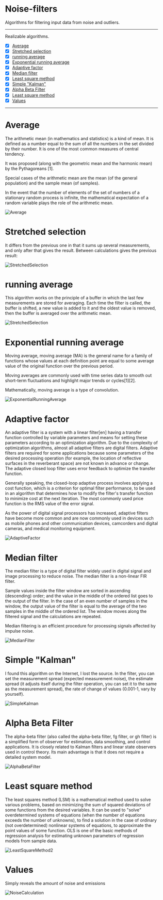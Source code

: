 # Noise-filters
Algorithms for filtering input data from noise and outliers.

---
Realizable algorithms.

- [x] [Average](https://ru.wikipedia.org/wiki/%D0%A1%D1%80%D0%B5%D0%B4%D0%BD%D0%B5%D0%B5_%D0%B0%D1%80%D0%B8%D1%84%D0%BC%D0%B5%D1%82%D0%B8%D1%87%D0%B5%D1%81%D0%BA%D0%BE%D0%B5)
- [x] [Stretched selection](https://alexgyver.ru/lessons/filters/)
- [x] [running average](https://prog-cpp.ru/moving-average/)
- [x] [Exponential running average](https://ru.wikipedia.org/wiki/%D0%A1%D0%BA%D0%BE%D0%BB%D1%8C%D0%B7%D1%8F%D1%89%D0%B0%D1%8F_%D1%81%D1%80%D0%B5%D0%B4%D0%BD%D1%8F%D1%8F)
- [x] [Adaptive factor](https://ru.wikipedia.org/wiki/%D0%90%D0%B4%D0%B0%D0%BF%D1%82%D0%B8%D0%B2%D0%BD%D1%8B%D0%B9_%D1%84%D0%B8%D0%BB%D1%8C%D1%82%D1%80)
- [x] [Median filter](https://ru.wikipedia.org/wiki/%D0%9C%D0%B5%D0%B4%D0%B8%D0%B0%D0%BD%D0%BD%D1%8B%D0%B9_%D1%84%D0%B8%D0%BB%D1%8C%D1%82%D1%80)
- [x] [Least square method](https://ru.wikipedia.org/wiki/%D0%9C%D0%B5%D1%82%D0%BE%D0%B4_%D0%BD%D0%B0%D0%B8%D0%BC%D0%B5%D0%BD%D1%8C%D1%88%D0%B8%D1%85_%D0%BA%D0%B2%D0%B0%D0%B4%D1%80%D0%B0%D1%82%D0%BE%D0%B2)
- [x] [Simple "Kalman"](https://habr.com/ru/post/166693/)
- [x] [Alpha Beta Filter](https://hrwiki.ru/wiki/Alpha_beta_filter)
- [x] [Least square method](https://ru.wikipedia.org/wiki/%D0%9C%D0%B5%D1%82%D0%BE%D0%B4_%D0%BD%D0%B0%D0%B8%D0%BC%D0%B5%D0%BD%D1%8C%D1%88%D0%B8%D1%85_%D0%BA%D0%B2%D0%B0%D0%B4%D1%80%D0%B0%D1%82%D0%BE%D0%B2)
- [x] [Values]()
---


# Average

The arithmetic mean (in mathematics and statistics) is a kind of mean. It is defined as a number equal to the sum of all the numbers in the set divided by their number. It is one of the most common measures of central tendency.

It was proposed (along with the geometric mean and the harmonic mean) by the Pythagoreans [1].

Special cases of the arithmetic mean are the mean (of the general population) and the sample mean (of samples).

In the event that the number of elements of the set of numbers of a stationary random process is infinite, the mathematical expectation of a random variable plays the role of the arithmetic mean.

![Average](https://github.com/Mika-dot/Noise-filters/blob/main/Filter%20in%20charts/Average.PNG)

# Stretched selection

It differs from the previous one in that it sums up several measurements, and only after that gives the result. Between calculations gives the previous result:

![StretchedSelection](https://github.com/Mika-dot/Noise-filters/blob/main/Filter%20in%20charts/StretchedSelection.PNG)

# running average

This algorithm works on the principle of a buffer in which the last few measurements are stored for averaging. Each time the filter is called, the buffer is shifted, a new value is added to it and the oldest value is removed, then the buffer is averaged over the arithmetic mean.

![StretchedSelection](https://github.com/Mika-dot/Noise-filters/blob/main/Filter%20in%20charts/RunningAverage.PNG)

# Exponential running average

Moving average, moving average (MA) is the general name for a family of functions whose values at each definition point are equal to some average value of the original function over the previous period.

Moving averages are commonly used with time series data to smooth out short-term fluctuations and highlight major trends or cycles[1][2].

Mathematically, moving average is a type of convolution.

![ExponentialRunningAverage](https://github.com/Mika-dot/Noise-filters/blob/main/Filter%20in%20charts/ExponentialRunningAverage.PNG)

# Adaptive factor

An adaptive filter is a system with a linear filter[en] having a transfer function controlled by variable parameters and means for setting these parameters according to an optimization algorithm. Due to the complexity of optimization algorithms, almost all adaptive filters are digital filters. Adaptive filters are required for some applications because some parameters of the desired processing operation (for example, the location of reflective surfaces in the reverberant space) are not known in advance or change. The adaptive closed loop filter uses error feedback to optimize the transfer function.

Generally speaking, the closed-loop adaptive process involves applying a cost function, which is a criterion for optimal filter performance, to be used in an algorithm that determines how to modify the filter's transfer function to minimize cost at the next iteration. The most commonly used price function is the RMS value of the error signal.

As the power of digital signal processors has increased, adaptive filters have become more common and are now commonly used in devices such as mobile phones and other communication devices, camcorders and digital cameras, and medical monitoring equipment.

![AdaptiveFactor](https://github.com/Mika-dot/Noise-filters/blob/main/Filter%20in%20charts/AdaptiveFactor.PNG)


# Median filter

The median filter is a type of digital filter widely used in digital signal and image processing to reduce noise. The median filter is a non-linear FIR filter.

Sample values ​​inside the filter window are sorted in ascending (descending) order; and the value in the middle of the ordered list goes to the output of the filter. In the case of an even number of samples in the window, the output value of the filter is equal to the average of the two samples in the middle of the ordered list. The window moves along the filtered signal and the calculations are repeated.

Median filtering is an efficient procedure for processing signals affected by impulse noise.

![MedianFilter](https://github.com/Mika-dot/Noise-filters/blob/main/Filter%20in%20charts/MedianFilter.PNG)

# Simple "Kalman"

I found this algorithm on the Internet, I lost the source. In the filter, you can set the measurement spread (expected measurement noise), the estimate spread (it adjusts itself during the filter operation, you can set it to the same as the measurement spread), the rate of change of values (0.001-1, vary by yourself).

![SimpleKalman](https://github.com/Mika-dot/Noise-filters/blob/main/Filter%20in%20charts/SimpleKalman.PNG)

# Alpha Beta Filter

The alpha-beta filter (also called the alpha-beta filter, fg filter, or gh filter) is a simplified form of observer for estimation, data smoothing, and control applications. It is closely related to Kalman filters and linear state observers used in control theory. Its main advantage is that it does not require a detailed system model.

![AlphaBetaFilter](https://github.com/Mika-dot/Noise-filters/blob/main/Filter%20in%20charts/AlphaBetaFilter.PNG)

# Least square method

The least squares method (LSM) is a mathematical method used to solve various problems, based on minimizing the sum of squared deviations of some functions from the desired variables. It can be used to "solve" overdetermined systems of equations (when the number of equations exceeds the number of unknowns), to find a solution in the case of ordinary (not overdetermined) nonlinear systems of equations, to approximate the point values ​​of some function. OLS is one of the basic methods of regression analysis for estimating unknown parameters of regression models from sample data.

![LeastSquareMethod2](https://github.com/Mika-dot/Noise-filters/blob/main/Filter%20in%20charts/LeastSquareMethod2.PNG)

# Values

Simply reveals the amount of noise and emissions

![NoiseCalculation](https://github.com/Mika-dot/Noise-filters/blob/main/Filter%20in%20charts/NoiseCalculation.PNG)
